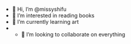 - 👋 Hi, I’m @missyshifu
- 👀 I’m interested in reading books
- 🌱 I’m currently learning art
- - 💞️ I’m looking to collaborate on everything


<!---
missyshifu/missyshifu is a ✨ special ✨ repository because its `README.md` (this file) appears on your GitHub profile.
You can click the Preview link to take a look at your changes.
--->
